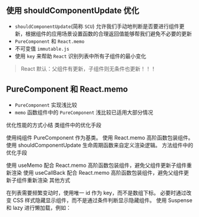 ## 使用 shouldComponentUpdate 优化

- `shouldComponentUpdate`(简称 `SCU`) 允许我们手动地判断是否要进行组件更新，根据组件的应用场景设置函数的合理返回值能够帮我们避免不必要的更新
- `PureComponent` 和 `React.memo`
- 不可变值 `immutable.js`
- 使用 `key` 来帮助 `React` 识别列表中所有子组件的最小变化

> React 默认：父组件有更新，子组件则无条件也更新！！！

## PureComponent 和 React.memo

- `PureComponent` 实现浅比较
- `memo` 函数组件中的 `PureComponent`
浅比较已适用大部分情况

优化性能的方式小结
类组件中的优化手段

使用纯组件 PureComponent 作为基类。
使用 React.memo 高阶函数包装组件。
使用 shouldComponentUpdate 生命周期函数来自定义渲染逻辑。
方法组件中的优化手段

使用 useMemo 配合 React.memo 高阶函数包装组件，避免父组件更新子组件重新渲染
使用 useCallBack 配合 React.memo 高阶函数包装组件，避免父组件更新子组件重新渲染
其他方式

在列表需要频繁变动时，使用唯一 id 作为 key，而不是数组下标。
必要时通过改变 CSS 样式隐藏显示组件，而不是通过条件判断显示隐藏组件。
使用 Suspense 和 lazy 进行懒加载，例如：
